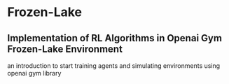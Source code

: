 # Frozen-Lake
## Implementation of RL Algorithms in Openai Gym Frozen-Lake Environment
an introduction to start training agents and simulating environments using openai gym library 

